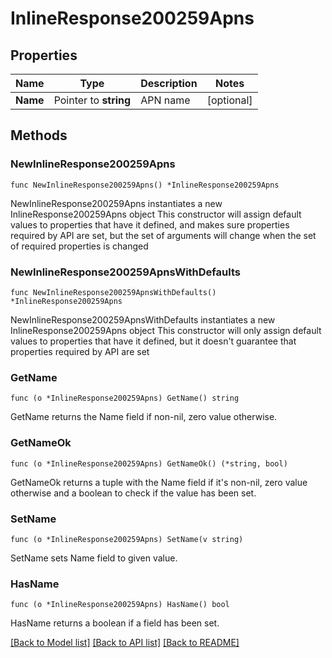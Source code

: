 # InlineResponse200259Apns

## Properties

Name | Type | Description | Notes
------------ | ------------- | ------------- | -------------
**Name** | Pointer to **string** | APN name | [optional] 

## Methods

### NewInlineResponse200259Apns

`func NewInlineResponse200259Apns() *InlineResponse200259Apns`

NewInlineResponse200259Apns instantiates a new InlineResponse200259Apns object
This constructor will assign default values to properties that have it defined,
and makes sure properties required by API are set, but the set of arguments
will change when the set of required properties is changed

### NewInlineResponse200259ApnsWithDefaults

`func NewInlineResponse200259ApnsWithDefaults() *InlineResponse200259Apns`

NewInlineResponse200259ApnsWithDefaults instantiates a new InlineResponse200259Apns object
This constructor will only assign default values to properties that have it defined,
but it doesn't guarantee that properties required by API are set

### GetName

`func (o *InlineResponse200259Apns) GetName() string`

GetName returns the Name field if non-nil, zero value otherwise.

### GetNameOk

`func (o *InlineResponse200259Apns) GetNameOk() (*string, bool)`

GetNameOk returns a tuple with the Name field if it's non-nil, zero value otherwise
and a boolean to check if the value has been set.

### SetName

`func (o *InlineResponse200259Apns) SetName(v string)`

SetName sets Name field to given value.

### HasName

`func (o *InlineResponse200259Apns) HasName() bool`

HasName returns a boolean if a field has been set.


[[Back to Model list]](../README.md#documentation-for-models) [[Back to API list]](../README.md#documentation-for-api-endpoints) [[Back to README]](../README.md)


